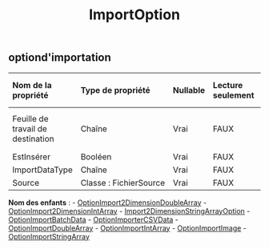 ﻿---
title: ImportOption
second_title: Aspose.Cells Cloud Documen
type: docs
url: /fr/specification/model/importoption/
description: "Aspose.Cells Spécification du modèle cloud : ImportOption. Gérez sans effort Excel et d'autres feuilles de calcul avec des fonctionnalités telles que l'ouverture, la génération, l'édition, le fractionnement, la fusion, la comparaison et la conversion."
weight: 50
---
## **optiond'importation**

 

| Nom de la propriété| Type de propriété| Nullable| Lecture seulement| Valeur par défaut| Description|
|:- |:- |:- |:- |:- |:- |
| Feuille de travail de destination| Chaîne| Vrai| FAUX|| Nom de la feuille de calcul de destination.|
| EstInsérer| Booléen| Vrai| FAUX|||
| ImportDataType| Chaîne| Vrai| FAUX|||
| Source| Classe : FichierSource| Vrai| FAUX|||

**Nom des enfants** : 
	-  [OptionImport2DimensionDoubleArray](import2dimensiondoublearrayoption) 
	-  [OptionImport2DimensionIntArray](import2dimensionintarrayoption) 
	-  [Import2DimensionStringArrayOption](import2dimensionstringarrayoption) 
	-  [OptionImportBatchData](importbatchdataoption) 
	-  [OptionImporterCSVData](importcsvdataoption) 
	-  [OptionImportDoubleArray](importdoublearrayoption) 
	-  [OptionImportIntArray](importintarrayoption) 
	-  [OptionImportImage](importpictureoption) 
	-  [OptionImportStringArray](importstringarrayoption) 

